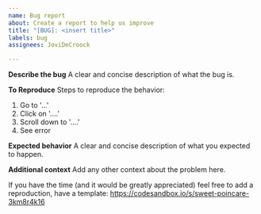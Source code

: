 ```yaml
---
name: Bug report
about: Create a report to help us improve
title: "[BUG]: <insert title>"
labels: bug
assignees: JoviDeCroock

---
```


**Describe the bug**
A clear and concise description of what the bug is.

**To Reproduce**
Steps to reproduce the behavior:
1. Go to '...'
2. Click on '....'
3. Scroll down to '....'
4. See error

**Expected behavior**
A clear and concise description of what you expected to happen.

**Additional context**
Add any other context about the problem here.

If you have the time (and it would be greatly appreciated) feel free to add a reproduction, have a template: https://codesandbox.io/s/sweet-poincare-3km8r4k16
